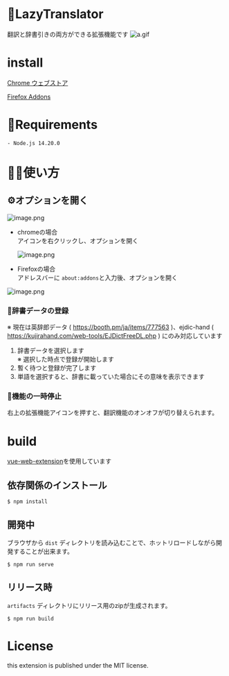 # 📙LazyTranslator

翻訳と辞書引きの両方ができる拡張機能です
![a.gif](https://qiita-image-store.s3.ap-northeast-1.amazonaws.com/0/264764/01356cc8-faf4-0e00-b2ec-88ca96aed2c5.gif)

# install
[Chrome ウェブストア](https://chrome.google.com/webstore/detail/lazytranslator/icopppeohpnnliligpcnikdgjefmhbin?hl=ja)

[Firefox Addons](https://addons.mozilla.org/ja/firefox/addon/lazytranslator/)

# 📝Requirements
```
- Node.js 14.20.0
```

# 👩‍🏫使い方

## ⚙️オプションを開く

![image.png](https://qiita-image-store.s3.ap-northeast-1.amazonaws.com/0/264764/7bf570a9-8d4a-f861-f800-f4ac4a3cd2fa.png)

- chromeの場合  
アイコンを右クリックし、オプションを開く  

  ![image.png](https://qiita-image-store.s3.ap-northeast-1.amazonaws.com/0/264764/33fd33ae-7f2b-9e0d-cd78-4e3da9cf911b.png)
  
- Firefoxの場合  
アドレスバーに `about:addons`と入力後、オプションを開く  

![image.png](https://qiita-image-store.s3.ap-northeast-1.amazonaws.com/0/264764/06e2c2ec-320a-db1d-98ff-9af54de18e69.png)

### 📖辞書データの登録

※ 現在は英辞郎データ ( https://booth.pm/ja/items/777563 )、ejdic-hand ( https://kujirahand.com/web-tools/EJDictFreeDL.php ) にのみ対応しています

1. 辞書データを選択します  
   ※ 選択した時点で登録が開始します
2. 暫く待つと登録が完了します  
3. 単語を選択すると、辞書に載っていた場合にその意味を表示できます

### 🛑機能の一時停止
右上の拡張機能アイコンを押すと、翻訳機能のオンオフが切り替えられます。

# build

[vue-web-extension](https://github.com/Kocal/vue-web-extension)を使用しています

## 依存関係のインストール
```shell
$ npm install
```

## 開発中
ブラウザから `dist` ディレクトリを読み込むことで、ホットリロードしながら開発することが出来ます。
```shell
$ npm run serve
```

## リリース時
`artifacts` ディレクトリにリリース用のzipが生成されます。
```shell
$ npm run build
```

# License

this extension is published under the MIT license.
